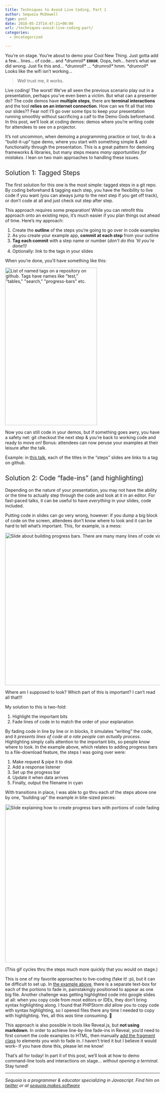 ```yaml
---
title: Techniques to Avoid Live Coding, Part 1
author: Sequoia McDowell
type: post
date: 2016-05-23T14:47:11+00:00
url: /techniques-avoid-live-coding-part/
categories:
  - Uncategorized

---
```

You’re on stage. You’re about to demo your Cool New Thing. Just gotta add a few… lines… of code… and _\*drumroll\*_ **`ERROR`**. Oops, heh… here’s what we did wrong. Just fix this and… _\*drumroll\*_ … _\*drumroll\*_ hmm. _\*drumroll\*_ Looks like the wifi isn’t working…

> Well trust me, it works.

Live coding! The worst! We’ve all seen the previous scenario play out in a presentation, perhaps you’ve even been a victim. But what can a presenter do? The code demos have **multiple steps**, there are **terminal interactions** and the tool **relies on an internet connection**. How can we fit all that into our slides?? Fear not! I’ll go over some tips to keep your presentation running smoothly without sacrificing a calf to the Demo Gods beforehand. In this post, we’ll look at coding demos: demos where you’re writing code for attendees to see on a projector.

It’s not uncommon, when demoing a programming practice or tool, to do a “build-it-up” type demo, where you start with something simple & add functionality through the presentation. This is a great pattern for demoing frameworks & libraries, but many steps means _many opportunities for mistakes_. I lean on two main approaches to handling these issues.

## <span style="font-weight: 400;">Solution 1: Tagged Steps</span>

The first solution for this one is the most simple: tagged steps in a git repo. By coding beforehand & tagging each step, you have the flexibility to live code if you want (you can always jump to the next step if you get off track), or don’t code at all and just check out step after step.

This approach requires some preparation! While you can retrofit this approach onto an existing repo, it’s much easier if you plan things out ahead of time. Here’s my approach:

  1. Create the **outline** of the steps you’re going to go over in code examples
  2. As you create your example app, **commit at each step** from your outline
  3. **Tag each commit** with a step name or number (_don&#8217;t do this &#8217;til you&#8217;re done!!)_
  4. Optionally: link to the tags in your slides

When you’re done, you’ll have something like this:

<span style="font-weight: 400;"><a href="https://codeplanet.io/wp-content/uploads/2016/05/image00.png"><img class="alignnone wp-image-944 size-full" src="https://codeplanet.io/wp-content/uploads/2016/05/image00.png" alt="List of named tags on a repository on github. Tags have names like &quot;test,&quot; &quot;tables,&quot; &quot;search,&quot; &quot;progress-bars&quot; etc." width="299" height="512" /></a></span>

Now you can still code in your demos, but if something goes awry, you have a safety net: git checkout the next step & you’re back to working code and ready to move on! Bonus: attendees can now peruse your examples at their leisure after the talk.

Example: in [this talk][1], each of the titles in the “steps” slides are links to a tag on github.

## <span style="font-weight: 400;">Solution 2: Code “fade-ins” (and highlighting)</span>

Depending on the nature of your presentation, you may not have the ability or the time to actually step through the code and look at it in an editor. For fast-paced talks, it can be useful to have _everything_ in your slides, code included.

<span style="font-weight: 400;">Putting code in slides can go very wrong, however: if you dump a big block of code on the screen, attendees don’t know where to look and it can be hard to tell what’s important. This, for example, is a mess: </span>

[<img class="alignnone size-full wp-image-945" src="https://codeplanet.io/wp-content/uploads/2016/05/image01.png" alt="Slide about building progress bars. There are many many lines of code visible." width="800" height="495" />][2]

Where am I supposed to look? Which part of this is important? I can’t read all that!!!

My solution to this is two-fold:

  1. Highlight the important bits
  2. Fade lines of code in to match the order of your explanation

By fading code in line by line or in blocks, it simulates “writing” the code, and it _presents lines of code at a rate people can actually process_. Highlighting simply calls attention to the important bits, so people know where to look. In the example above, which relates to adding progress bars to a file-download feature, the steps I was going over were:

  1. Make request & pipe it to disk
  2. Add a response listener
  3. Set up the progress bar
  4. Update it when data arrives
  5. Finally, output the filename in cyan

With transitions in place, I was able to go thru each of the steps above one by one, “building up” the example in bite-sized pieces:

[<img class="alignnone size-full wp-image-946" src="https://codeplanet.io/wp-content/uploads/2016/05/image02.gif" alt="Slide explaining how to create progress bars with portions of code fading in bit by bit" width="798" height="513" />][3]

(This gif cycles thru the steps much more quickly that you would on stage.)

This is one of my favorite approaches to live-coding (fake it! :p), but it can be difficult to set up. In [the example above][4], there is a separate text-box for each of the portions to fade in, painstakingly positioned to appear as one big file. Another challenge was getting highlighted code into google slides at all: when you copy code from most editors or IDEs, they don’t bring syntax highlighting along. I found that PHPStorm _did_ allow you to copy code with syntax highlighting, so I opened files there any time I needed to copy with highlighting. Yes, all this _was_ time consuming. 🙂

This approach is also possible in tools like Reveal.js, but **not using markdown**. In order to achieve line-by-line fade-ins in Reveal, you’d need to first convert the code examples to HTML, then manually [add the fragment class][5] to elements you wish to fade in. I haven’t tried it but I believe it would work&#8211; if you have done this, please let me know!

That’s all for today! In part II of this post, we’ll look at how to demo command-line tools and interactions on stage… _without opening a terminal._ Stay tuned!

* * *

_Sequoia is a programmer & educator specializing in Javascript. Find him on [twitter][6] or at [sequoia.makes.software][7]_

 [1]: https://docs.google.com/presentation/d/1KVMwffTe-aam8Mq7LwfZzXwtlcy-VRHrBPk20x47_zk/edit#slide=id.p
 [2]: https://codeplanet.io/wp-content/uploads/2016/05/image01.png
 [3]: https://codeplanet.io/wp-content/uploads/2016/05/image02.gif
 [4]: https://docs.google.com/presentation/d/1KVMwffTe-aam8Mq7LwfZzXwtlcy-VRHrBPk20x47_zk/edit#slide=id.gae4bde4ee_0_47
 [5]: https://github.com/hakimel/reveal.js#fragments
 [6]: https://twitter.com/_sequoia
 [7]: http://sequoia.makes.software/